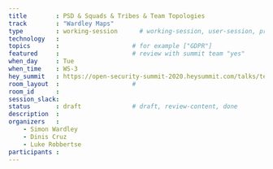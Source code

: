 ```yaml
---
title        : PSD & Squads & Tribes & Team Topologies
track        : "Wardley Maps"
type         : working-session      # working-session, user-session, product-session
technology   :
topics       :                    # for example ["GDPR"]
featured     :                    # review with summit team "yes"
when_day     : Tue
when_time    : WS-3
hey_summit   : https://open-security-summit-2020.heysummit.com/talks/team-topologies-psd-squads-tribes/
room_layout  :                    #
room_id      : 
session_slack: 
status       : draft              # draft, review-content, done
description  :
organizers   :
    - Simon Wardley
    - Dinis Cruz
    - Luke Robbertse
participants :
---
```



<!--(add intro)

## WHY

(...)

## What

(...)

## Outcomes

(...)

## References

(...)


## Previous-->
